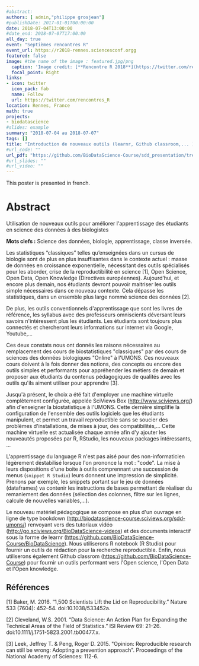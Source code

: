 ```yaml
---
#abstract: 
authors: [ admin,"philippe grosjean"]
#publishDate: 2017-01-01T00:00:00
date: 2018-07-04T13:00:00
#date_end: 2018-07-07T17:00:00
all_day: true
event: "Septièmes rencontres R"
event_url: https://r2018-rennes.sciencesconf.orgg
featured: false
image: #the name of the image : featured.jpg/png
  caption: 'Image credit: [**Rencontre R 2018**](https://twitter.com/rencontres_R)'
  focal_point: Right
links:
- icon: twitter
  icon_pack: fab
  name: Follow
  url: https://twitter.com/rencontres_R
location: Rennes, France
math: true
projects:
- biodatascience
#slides: example
summary: "2018-07-04 au 2018-07-07"
tags: []
title: "Introduction de nouveaux outils (learnr, Github classroom,... ) dans un cours de Science des Données Biologiques"
#url_code: ""
url_pdf: "https://github.com/BioDataScience-Course/sdd_presentation/tree/master/2018_rennes"
#url_slides: ""
#url_video: ""
---
```


This poster is presented in french. 

# Abstract

Utilisation de nouveaux outils pour améliorer l'apprentissage des étudiants en science des données à des biologistes

**Mots clefs :** Science des données, biologie, apprentissage, classe inversée.

Les statistiques “classiques” telles qu’enseignées dans un cursus de biologie sont de plus en plus insuffisantes dans le contexte actuel : masse de données en croissance exponentielle, nécessitant des outils spécialisés pour les aborder, crise de la reproductibilité en science [1], Open Science, Open Data, Open Knowledge (Directives européennes). Aujourd’hui, et encore plus demain, nos étudiants devront pouvoir maitriser les outils simple nécessaires dans ce nouveau contexte. Cela dépasse les statistiques, dans un ensemble plus large nommé science des données [2]. 

De plus, les outils conventionnels d'apprentissage que sont les livres de référence, les syllabus avec des professeurs omniscients déversant leurs savoirs n'intéressent plus les étudiants. Les étudiants sont toujours plus connectés et chercheront leurs informations sur internet via Google, Youtube,... 

Ces deux constats nous ont donnés les raisons nécessaires au remplacement des cours de biostatistiques "classiques" par des cours de sciences des données biologiques "Online" à l'UMONS. Ces nouveaux cours doivent à la fois donner des notions, des concepts ou encore des outils simples et performants pour appréhender les métiers de demain et proposer aux étudiants du contenus pédagogiques de qualités avec les outils qu'ils aiment utiliser pour apprendre [3].

Jusqu'à présent, le choix a été fait d'employer une machine virtuelle complètement configurée, appelée SciViews Box (<http://www.sciviews.org/>) afin d'enseigner la biostatistique à l'UMONS. Cette dernière simplifie la configuration de l'ensemble des outils logiciels que les étudiants manipulent, et permet un travail reproductible sans se soucier des problèmes d'installations, de mises à jour, des compatibilités,... Cette machine virtuelle est actualisée chaque année afin d'y ajouter les nouveautés proposées par R, RStudio, les nouveaux packages intéressants, ...

L'apprentissage du language R n'est pas aisé pour des non-informaticien légèrement déstabilisé lorsque l'on prononce la mot : "code". La mise à leurs dispositions d'une boite à outils comprennant une succession de menus (`snippet R Studio`) leurs donnent une impression de simplicité. Prenons par exemple, les snippets portant sur le jeu de données (dataframes) va contenir les instructions de bases permettant de réaliser du remaniement des données (sélection des colonnes, filtre sur les lignes, calcule de nouvelles variables,...).

Le nouveau matériel pédagogique se compose en plus d'un ouvrage en ligne de type bookdown (<http://biodatascience-course.sciviews.org/sdd-umons/>) renvoyant vers des tutoriaux vidéo (<http://go.sciviews.org/BioDataScience-videos>) et des documents interactif sous la forme de learnr (<https://github.com/BioDataScience-Course/BioDataScience>). Nous utiliserons R notebook (R Studio) pour fournir un outils de rédaction pour la recherche reproductible. Enfin, nous utiliserons également Github classrom (<https://github.com/BioDataScience-Course>) pour fournir un outils performant vers l'Open science, l'Open Data et l'Open knowledge. 

## Références

[1] Baker, M. 2016. “1,500 Scientists Lift the Lid on Reproducibility.” Nature 533 (7604): 452–54. doi:10.1038/533452a.

[2] Cleveland, W.S. 2001. “Data Science: An Action Plan for Expanding the Technical Areas of the Field of Statistics.” ISI Review 69: 21–26. doi:10.1111/j.1751-5823.2001.tb00477.x.

[3] Leek, Jeffrey T. & Peng, Roger D. 2015. "Opinion: Reproducible research can still be wrong: Adopting a prevention approach". Proceedings of the National Academy of Sciences: 112-6. 
